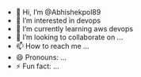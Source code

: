 - 👋 Hi, I’m @Abhishekpol89
- 👀 I’m interested in devops 
- 🌱 I’m currently learning aws devops 
- 💞️ I’m looking to collaborate on ...
- 📫 How to reach me ...
- 😄 Pronouns: ...
- ⚡ Fun fact: ...

<!---
Abhishekpol89/Abhishekpol89 is a ✨ special ✨ repository because its `README.md` (this file) appears on your GitHub profile.
You can click the Preview link to take a look at your changes.
--->
